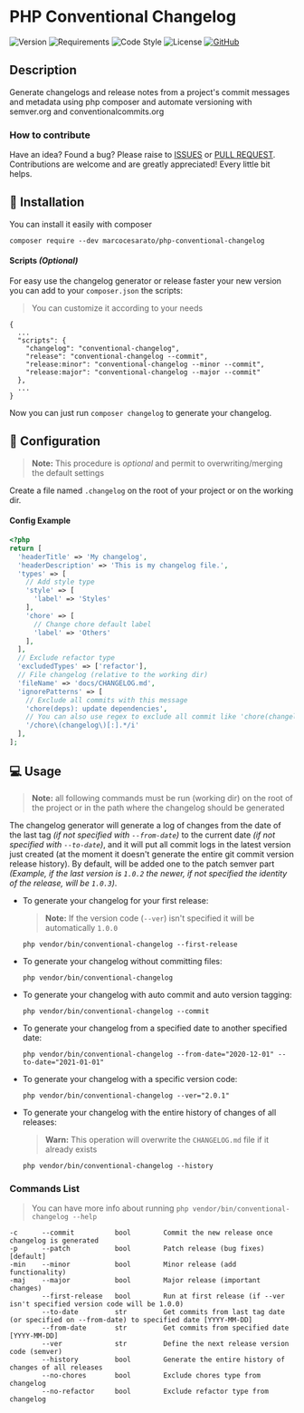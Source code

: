 # PHP Conventional Changelog

![Version](https://img.shields.io/badge/version-1.3.0-brightgreen?style=for-the-badge)
![Requirements](https://img.shields.io/badge/php-%3E%3D%207.2.5-4F5D95?style=for-the-badge)
![Code Style](https://img.shields.io/badge/code%20style-PSR-blue?style=for-the-badge)
![License](https://img.shields.io/github/license/marcocesarato/php-conventional-changelog?style=for-the-badge)
[![GitHub](https://img.shields.io/badge/GitHub-Repo-6f42c1?style=for-the-badge)](https://github.com/marcocesarato/php-conventional-changelog)

## Description

Generate changelogs and release notes from a project's commit messages and metadata using php composer and automate versioning with semver.org and conventionalcommits.org

### How to contribute

Have an idea? Found a bug? Please raise to [ISSUES](https://github.com/marcocesarato/php-conventional-changelog/issues) or [PULL REQUEST](https://github.com/marcocesarato/php-conventional-changelog/pulls).
Contributions are welcome and are greatly appreciated! Every little bit helps.

## 📖 Installation

You can install it easily with composer

`composer require --dev marcocesarato/php-conventional-changelog`

#### Scripts *(Optional)*

For easy use the changelog generator or release faster your new version you can add to your `composer.json` the scripts:

> You can customize it according to your needs

```
{
  ...
  "scripts": {
    "changelog": "conventional-changelog",
    "release": "conventional-changelog --commit",
    "release:minor": "conventional-changelog --minor --commit",
    "release:major": "conventional-changelog --major --commit"
  },
  ...
}
```

Now you can just run `composer changelog` to generate your changelog.

## 📘 Configuration

> **Note:** This procedure is *optional* and permit to overwriting/merging the default settings

Create a file named `.changelog` on the root of your project or on the working dir.

#### Config Example
```php
<?php
return [
  'headerTitle' => 'My changelog',
  'headerDescription' => 'This is my changelog file.',
  'types' => [
    // Add style type
    'style' => [
      'label' => 'Styles'
    ],
    'chore' => [
      // Change chore default label
      'label' => 'Others'
    ],
  ],
  // Exclude refactor type
  'excludedTypes' => ['refactor'],
  // File changelog (relative to the working dir)
  'fileName' => 'docs/CHANGELOG.md',
  'ignorePatterns' => [
    // Exclude all commits with this message
    'chore(deps): update dependencies',
    // You can also use regex to exclude all commit like 'chore(changelog): updated'
    '/chore\(changelog\)[:].*/i'
  ],
];
```

## 💻 Usage

> **Note:** all following commands must be run (working dir) on the root of the project or in the path where the changelog should be generated

The changelog generator will generate a log of changes from the date of the last tag *(if not specified with `--from-date`)* to the current date *(if not specified with `--to-date`)*,
and it will put all commit logs in the latest version just created (at the moment it doesn't generate the entire git commit version release history).
By default, will be added one to the patch semver part *(Example, if the last version is `1.0.2` the newer, if not specified the identity of the release, will be `1.0.3`)*.

- To generate your changelog for your first release:
  
  > **Note:** If the version code (`--ver`) isn't specified it will be automatically `1.0.0`

  `php vendor/bin/conventional-changelog --first-release`


- To generate your changelog without committing files:
  
    `php vendor/bin/conventional-changelog`


- To generate your changelog with auto commit and auto version tagging:

    `php vendor/bin/conventional-changelog --commit`


- To generate your changelog from a specified date to another specified date:

    `php vendor/bin/conventional-changelog --from-date="2020-12-01" --to-date="2021-01-01"`


- To generate your changelog with a specific version code:

  `php vendor/bin/conventional-changelog --ver="2.0.1"`


- To generate your changelog with the entire history of changes of all releases:

  > **Warn:** This operation will overwrite the `CHANGELOG.md` file if it already exists

  `php vendor/bin/conventional-changelog --history`


### Commands List

> You can have more info about running  `php vendor/bin/conventional-changelog --help`

```
-c      --commit          bool        Commit the new release once changelog is generated
-p      --patch           bool        Patch release (bug fixes) [default]
-min    --minor           bool        Minor release (add functionality)
-maj    --major           bool        Major release (important changes)
        --first-release   bool        Run at first release (if --ver isn't specified version code will be 1.0.0)
        --to-date         str         Get commits from last tag date (or specified on --from-date) to specified date [YYYY-MM-DD]
        --from-date       str         Get commits from specified date [YYYY-MM-DD]
        --ver             str         Define the next release version code (semver)
        --history         bool        Generate the entire history of changes of all releases
        --no-chores       bool        Exclude chores type from changelog
        --no-refactor     bool        Exclude refactor type from changelog
```